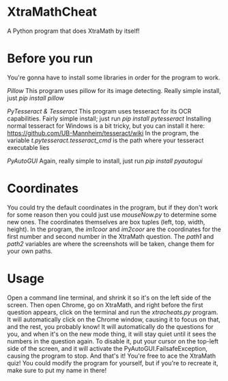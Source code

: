 # XtraMathCheat
A Python program that does XtraMath by itself!
# Before you run
You're gonna have to install some libraries
in order for the program to work.

*Pillow*
This program uses pillow for its image
detecting. Really simple install, just
_pip install pillow_

*PyTesseract & Tesseract*
This program uses tesseract for its
OCR capabilities. Fairly simple install;
just run _pip install pytesseract_
Installing normal tesseract for Windows is a bit
tricky, but you can install it here:
https://github.com/UB-Mannheim/tesseract/wiki
In the program, the variable
_t.pytesseract.tesseract\_cmd_ is the path
where your tesseract executable lies

*PyAutoGUI*
Again, really simple to install, just run
_pip install pyautogui_

# Coordinates
You could try the default coordinates in the
program, but if they don't work for some
reason then you could just use _mouseNow.py_
to determine some new ones. The coordinates
themselves are box tuples (left, top, width, height).
In the program, the _im1coor_ and _im2coor_ are the
coordinates for the first number and second number
in the XtraMath question. The _path1_ and _path2_
variables are where the screenshots will be taken,
change them for your own paths.

# Usage
Open a command line terminal, and shrink it so it's
on the left side of the screen. Then open Chrome,
go on XtraMath, and right before the first question
appears, click on the terminal and run the _xtracheats.py_
program. It will automatically click on the Chrome window,
causing it to focus on that, and the rest, you probably
know! It will automatically do the questions for you,
and when it's on the new mode thing, it will stay quiet until
it sees the numbers in the question again. To disable it,
put your cursor on the top-left side of the screen, and it
will activate the PyAutoGUI.FailsafeException, causing the
program to stop.
And that's it! You're free to ace the XtraMath quiz!
You could modify the program for yourself, but if you're
to recreate it, make sure to put my name in there!
